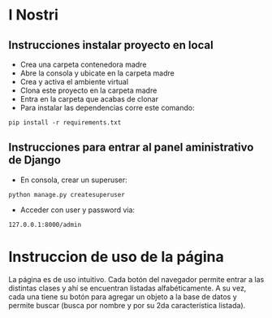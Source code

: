 # I Nostri

## Instrucciones instalar proyecto en local
+ Crea una carpeta contenedora madre
+ Abre la consola y ubicate en la carpeta madre
+ Crea y activa el ambiente virtual
+ Clona este proyecto en la carpeta madre
+ Entra en la carpeta que acabas de clonar
+ Para instalar las dependencias corre este comando:

```
pip install -r requirements.txt
```

## Instrucciones para entrar al panel aministrativo de Django
+ En consola, crear un superuser:
```
python manage.py createsuperuser
```
+ Acceder con user y password via:
```
127.0.0.1:8000/admin
```

# Instruccion de uso de la página
La página es de uso intuitivo. Cada botón del navegador permite entrar a las distintas clases y ahí se encuentran listadas alfabéticamente. 
A su vez, cada una tiene su botón para agregar un objeto a la base de datos y permite buscar (busca por nombre y por su 2da característica listada).
